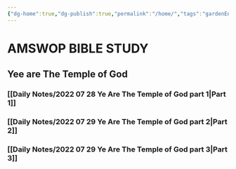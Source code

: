 ```yaml
---
{"dg-home":true,"dg-publish":true,"permalink":"/home/","tags":"gardenEntry","dgHomeLink":true,"dgPassFrontmatter":true}
---
```


# AMSWOP BIBLE STUDY

## Yee are The Temple of God

### [[Daily Notes/2022 07 28 Ye Are The Temple of God part 1|Part 1]] 
### [[Daily Notes/2022 07 29 Ye Are The Temple of God part 2|Part 2]]
### [[Daily Notes/2022 07 29 Ye Are The Temple of God part 3|Part 3]]
